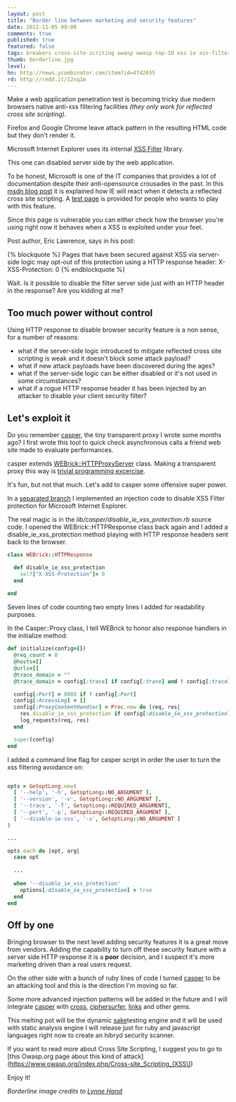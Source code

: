 ```yaml
---
layout: post
title: "Border line between marketing and security features"
date: 2012-11-05 09:00
comments: true
published: true
featured: false
tags: breakers cross-site-scriting owasp owasp-top-10 xss ie xss-filter marketing security-feature attack-filtering h4f casper webrick ruby 
thumb: borderline.jpg
level:
hn: http://news.ycombinator.com/item?id=4742655
rd: http://redd.it/12nq1m
---
```


Make a web application penetration test is becoming tricky due modern browsers
native anti-xss filtering facilities _(they only work for reflected cross site
scripting)_.

Firefox and Google Chrome leave attack pattern in the resulting HTML code but
they don't render it. 

Microsoft Internet Explorer uses its internal [XSS Filter](http://blogs.msdn.com/b/ie/archive/2008/07/02/ie8-security-part-iv-the-xss-filter.aspx)
library.

This one can disabled server side by the web application.

<!-- more -->

To be honest, Microsoft is one of the IT companies that provides a lot of
documentation despite their anti-opensource crousades in the past.
In this [msdn blog post](http://blogs.msdn.com/b/ieinternals/archive/2011/01/31/controlling-the-internet-explorer-xss-filter-with-the-x-xss-protection-http-header.aspx)
it is explained how IE will react when it detects a reflected cross site scripting.
A [test page](http://www.enhanceie.com/test/xss/default.asp) is provided for
people who wants to play with this feature.

Since this page is vulnerable you can either check how the browser you're using
right now it behaves when a XSS is exploited under your feet.

Post author, Eric Lawrence, says in his post:

{% blockquote %}
Pages that have been secured against XSS via server-side logic may opt-out of
this protection using a HTTP response header: X-XSS-Protection: 0
{% endblockquote %}

Wait. Is it possible to disable the filter server side just with an HTTP header in the response?
Are you kidding at me?

## Too much power without control

Using HTTP response to disable browser security feature is a non sense, for a number of reasons:

* what if the server-side logic introduced to mitigate reflected cross site
  scripting is weak and it doesn't block some attack payload?
* what if new attack payloads have been discovered during the ages?
* what if the server-side logic can be either disabled or it's not used in some
  circumstances?
* what if a rogue HTTP response header it has been injected by an attacker to
  disable your client security filter?

## Let's exploit it

Do you remember [casper](https://github.com/thesp0nge/casper), the tiny
transparent proxy I wrote some months ago?
I first wrote this tool to quick check asynchronous calls a friend web site
made to evaluate performances.

casper extends
[WEBrick::HTTPProxyServer](http://www.ruby-doc.org/stdlib-1.9.3/libdoc/webrick/rdoc/WEBrick/HTTPProxyServer.html)
class. Making a transparent proxy this way is [trivial programming excercise](http://armoredcode.com/blog/h4f-invisible-proxy-dot-dot-dot-casper-gem/).

It's fun, but not that much. Let's add to casper some offensive super power.

In a [separated branch](https://github.com/thesp0nge/casper/tree/add_xss_ie_injector) I
implemented an injection code to disable XSS Filter protection for Microsoft
Internet Explorer.

The real magic is in the *lib/casper/disable\_ie\_xss\_protection.rb* source
code. I opened the WEBrick::HTTPResponse class back again and I added a
disable\_ie\_xss\_protection method playing with HTTP response headers sent
back to the browser.

``` ruby lib/casper/disable_ie_xss_protection.rb
class WEBrick::HTTPResponse

  def disable_ie_xss_protection
    self["X-XSS-Protection"]= 0
  end
  
end
``` 

Seven lines of code counting two empty lines I added for readability purposes.

In the Casper::Proxy class, I tell WEBrick to honor also response handlers in
the initialize method:

``` ruby lib/casper.rb
def initialize(config={})
  @req_count = 0
  @hosts=[]
  @urls=[]
  @trace_domain = ""
  @trace_domain = config[:trace] if config[:trace] and ! config[:trace].empty?

  config[:Port] = 8080 if ! config[:Port]
  config[:AccessLog] = []
  config[:ProxyContentHandler] = Proc.new do |req, res| 
    res.disable_ie_xss_protection if config[:disable_ie_xss_protection]
    log_requests(req, res) 
  end

  super(config)
end
```

I added a command line flag for casper script in order the user to turn the xss filtering avoidance on:
``` ruby bin/casper

opts = GetoptLong.new(
  [ '--help', '-h', GetoptLong::NO_ARGUMENT ],
  [ '--version', '-v', GetoptLong::NO_ARGUMENT ],
  [ '--trace', '-T', GetoptLong::REQUIRED_ARGUMENT],
  [ '--port', '-p', GetoptLong::REQUIRED_ARGUMENT ],
  [ '--disable-ie-xss', '-x', GetoptLong::NO_ARGUMENT ]
)

...

opts.each do |opt, arg|
  case opt
  
  ...
  
  when '--disable_ie_xss_protection'
    options[:disable_ie_xss_protection] = true
  end
end

``` 

## Off by one

Bringing browser to the next level adding security features it is a great move
from vendors. Adding the capability to turn off these security feature with a
server side HTTP response it is a **poor** decision, and I suspect it's more
marketing driven than a real users request.

On the other side with a bunch of ruby lines of code I turned
[casper](https://github.com/thesp0nge/casper) to be an attacking tool and this
is the direction I'm moving so far.

Some more advanced injection patterns will be added in the future and I will
integrate [casper](https://github.com/thesp0nge/casper) with
[cross](https://github.com/thesp0nge/cross),
[ciphersurfer](https://github.com/thesp0nge/ciphersurfer),
[links](https://github.com/thesp0nge/links) and other gems.

This melting pot will be the dynamic
[sake](https://github.com/codesake/sake)testing engine and it will be used with
static analysis engine I will release just for ruby and javascript languages
right now to create an hibryd security scanner.

If you want to read more about Cross Site Scripting, I suggest you to go to
[this Owasp.org page about this kind of attack](https://www.owasp.org/index.php/Cross-site_Scripting_(XSS\))

Enjoy it!

_Borderline image credits to [Lynne Hand](http://www.flickr.com/photos/your_teacher/2595182363/)_  
